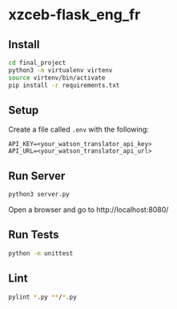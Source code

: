 # xzceb-flask_eng_fr

## Install

```bash
cd final_project
python3 -m virtualenv virtenv
source virtenv/bin/activate
pip install -r requirements.txt
```

## Setup

Create a file called `.env` with the following:

```env
API_KEY=<your_watson_translator_api_key>
API_URL=<your_watson_translator_api_url>
```

## Run Server

```bash
python3 server.py
```

Open a browser and go to http://localhost:8080/

## Run Tests

```bash
python -m unittest
```

## Lint

```bash
pylint *.py **/*.py
```
